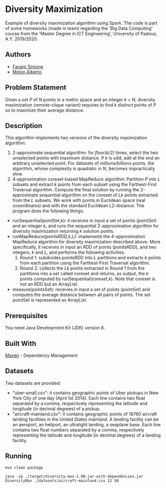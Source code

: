 # Diversity Maximization
Example of diversity maximization algorithm using Spark. The code is part of some homeworks (made in team) regarding the 'Big Data Computing' course from the 'Master Degree in ICT Engineering', University of Padova, A.Y. 2019/2020.

## Authors
* [Favaro Simone](https://github.com/suerioh)
* [Molon Alberto](https://github.com/MollyLand)

## Problem Statement
Given a set _P_ of _N_ points in a metric space and an integer _k < N_, diversity maximization (remote-clique variant) requires to find _k_ distinct points of _P_ so to maximize their average distance.

## Description
This algorithm implements two versions of the diversity maximization algorithm:
1. 2-approximate sequential algorithm: for _floor(k/2)_ times, select the two unselected points with maximum distance. If _k_ is odd, add at the end an arbitrary unselected point. For datasets of millions/billions points, the algorithm, whose complexity is quadratic in _N_, becomes impractically slow.
2. 4-approximation coreset-based MapReduce algorithm: Partition _P_ into _L_ subsets and extract _k_ points from each subset using the Farthest-First Traversal algorithm. Compute the final solution by running the 2-approximate sequential algorithm on the coreset of _Lk_ points extracted from the _L_ subsets.
We work with points in Euclidean space (real cooordinates) and with the standard Euclidean L2-distance.
The program does the following things:
+ runSequential(pointSet,k): it receives in input a set of points (_pointSet_) and an integer _k_, and runs the sequential 2-approximation algorithm for diversity maximization returning _k_ solution points.
+ runMapReduce(pointsRDD,k,L): implements the 4-approximation MapReduce algorithm for diversity maximization described above. More specifically, it receives in input an RDD of points (_pointsRDD_), and two integers, _k_ and _L_, and performs the following activities.
	1. Round 1: subdivides pointsRDD into _L_ partitions and extracts _k_ points from each partition using the Farthest-First Traversal algorithm.
	2. Round 2: collects the _Lk_ points extracted in Round 1 from the partitions into a set called coreset and returns, as output, the _k_ points computed by runSequential(coreset,k). Note that coreset is not an RDD but an ArrayList<Vector>.
+ measure(pointsSet): receives in input a set of points (_pointSet_) and computes the average distance between all pairs of points. The set pointSet is represented as ArrayList<Vector>.

## Prerequisites
You need Java Development Kit (JDK) version 8.

## Built With
[Maven](https://maven.apache.org/) - Dependency Management

## Datasets
Two datasets are provided:
* "uber-small.csv": it contains geographic points of Uber pickups in New York City of one day (April 1st 2014). Each line contains two float separated by a comma, respectively representing the latitude and longitude (in decimal degrees) of a pickup.
* "aircraft-mainland.csv": it contains geographic points of 18760 aircraft landing facilities in the United States mainland. A landing facility can be an aeroport, an heliport, an ultralight landing, a seaplane base. Each line contains two float numbers separated by a comma, respectively representing the latitude and longitude (in decimal degrees) of a landing facility.

## Running
```
mvn clean package
```
```
java -cp ./target/diversity-max-1.00-jar-with-dependencies.jar DiversityMax ./datasets/aircraft-mainland.csv 12 50
```